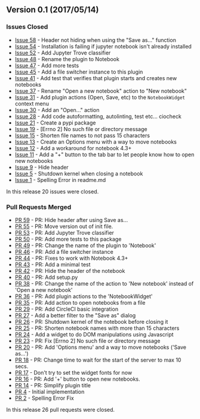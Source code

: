 ## Version 0.1 (2017/05/14)

### Issues Closed

* [Issue 58](https://github.com/spyder-ide/spyder-notebook/issues/58) - Header not hiding when using the "Save as..." function
* [Issue 54](https://github.com/spyder-ide/spyder-notebook/issues/54) - Installation is failing if jupyter notebook isn't already installed
* [Issue 52](https://github.com/spyder-ide/spyder-notebook/issues/52) - Add Jupyter Trove classifier
* [Issue 48](https://github.com/spyder-ide/spyder-notebook/issues/48) - Rename the plugin to Notebook
* [Issue 47](https://github.com/spyder-ide/spyder-notebook/issues/47) - Add more tests
* [Issue 45](https://github.com/spyder-ide/spyder-notebook/issues/45) - Add a file switcher instance to this plugin
* [Issue 41](https://github.com/spyder-ide/spyder-notebook/issues/41) - Add test that verifies that plugin starts and creates new notebooks
* [Issue 37](https://github.com/spyder-ide/spyder-notebook/issues/37) - Rename "Open a new notebook" action to "New notebook"
* [Issue 31](https://github.com/spyder-ide/spyder-notebook/issues/31) - Add plugin actions (Open, Save, etc) to the `NotebookWidget` context menu
* [Issue 30](https://github.com/spyder-ide/spyder-notebook/issues/30) - Add an "Open..." action
* [Issue 28](https://github.com/spyder-ide/spyder-notebook/issues/28) - Add code autoformatting, autolinting, test etc... ciocheck
* [Issue 21](https://github.com/spyder-ide/spyder-notebook/issues/21) - Create a pypi package
* [Issue 19](https://github.com/spyder-ide/spyder-notebook/issues/19) - [Errno 2] No such file or directory message
* [Issue 15](https://github.com/spyder-ide/spyder-notebook/issues/15) - Shorten file names to not pass 15 characters
* [Issue 13](https://github.com/spyder-ide/spyder-notebook/issues/13) - Create an Options menu with a way to move notebooks
* [Issue 12](https://github.com/spyder-ide/spyder-notebook/issues/12) - Add a workaround for notebook 4.3+
* [Issue 11](https://github.com/spyder-ide/spyder-notebook/issues/11) - Add a "+" button to the tab bar to let people know how to open new notebooks
* [Issue 9](https://github.com/spyder-ide/spyder-notebook/issues/9) - Hide header
* [Issue 5](https://github.com/spyder-ide/spyder-notebook/issues/5) - Shutdown kernel when closing a notebook
* [Issue 1](https://github.com/spyder-ide/spyder-notebook/issues/1) - Spelling Error in readme.md

In this release 20 issues were closed.

### Pull Requests Merged

* [PR 59](https://github.com/spyder-ide/spyder-notebook/pull/59) - PR: Hide header after using Save as...
* [PR 55](https://github.com/spyder-ide/spyder-notebook/pull/55) - PR: Move version out of init file.
* [PR 53](https://github.com/spyder-ide/spyder-notebook/pull/53) - PR: Add Jupyter Trove classifier
* [PR 50](https://github.com/spyder-ide/spyder-notebook/pull/50) - PR: Add more tests to this package
* [PR 49](https://github.com/spyder-ide/spyder-notebook/pull/49) - PR: Change the name of the plugin to 'Notebook'
* [PR 46](https://github.com/spyder-ide/spyder-notebook/pull/46) - PR: Add a file switcher instance
* [PR 44](https://github.com/spyder-ide/spyder-notebook/pull/44) - PR: Fixes to work with Notebook 4.3+
* [PR 43](https://github.com/spyder-ide/spyder-notebook/pull/43) - PR: Add a minimal test
* [PR 42](https://github.com/spyder-ide/spyder-notebook/pull/42) - PR: Hide the header of the notebook
* [PR 40](https://github.com/spyder-ide/spyder-notebook/pull/40) - PR: Add setup.py
* [PR 38](https://github.com/spyder-ide/spyder-notebook/pull/38) - PR: Change the name of the action to 'New notebook' instead of 'Open a new notebook'
* [PR 36](https://github.com/spyder-ide/spyder-notebook/pull/36) - PR: Add plugin actions to the 'NotebookWidget'
* [PR 35](https://github.com/spyder-ide/spyder-notebook/pull/35) - PR: Add action to open notebooks from a file
* [PR 29](https://github.com/spyder-ide/spyder-notebook/pull/29) - PR: Add CircleCI basic integration
* [PR 27](https://github.com/spyder-ide/spyder-notebook/pull/27) - Add a better filter to the "Save as" dialog
* [PR 26](https://github.com/spyder-ide/spyder-notebook/pull/26) - PR: Shutdown kernel of the notebook before closing it
* [PR 25](https://github.com/spyder-ide/spyder-notebook/pull/25) - PR: Shorten notebook names with more than 15 characters
* [PR 24](https://github.com/spyder-ide/spyder-notebook/pull/24) - Add a widget to do DOM manipulations using Javascript
* [PR 23](https://github.com/spyder-ide/spyder-notebook/pull/23) - PR: Fix [Errno 2] No such file or directory message
* [PR 20](https://github.com/spyder-ide/spyder-notebook/pull/20) - PR: Add 'Options menu' and a way to move notebooks ('Save as…')
* [PR 18](https://github.com/spyder-ide/spyder-notebook/pull/18) - PR: Change time to wait for the start of the server to max 10 secs.
* [PR 17](https://github.com/spyder-ide/spyder-notebook/pull/17) - Don't try to set the widget fonts for now
* [PR 16](https://github.com/spyder-ide/spyder-notebook/pull/16) - PR: Add '+' button to open new notebooks.
* [PR 14](https://github.com/spyder-ide/spyder-notebook/pull/14) - PR: Simplify plugin title
* [PR 4](https://github.com/spyder-ide/spyder-notebook/pull/4) - Initial implementation
* [PR 2](https://github.com/spyder-ide/spyder-notebook/pull/2) - Spelling Error Fix

In this release 26 pull requests were closed.
